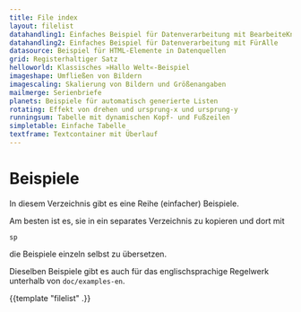 ```yaml
---
title: File index
layout: filelist
datahandling1: Einfaches Beispiel für Datenverarbeitung mit BearbeiteKnoten
datahandling2: Einfaches Beispiel für Datenverarbeitung mit FürAlle
datasource: Beispiel für HTML-Elemente in Datenquellen
grid: Registerhaltiger Satz
helloworld: Klassisches »Hallo Welt«-Beispiel
imageshape: Umfließen von Bildern
imagescaling: Skalierung von Bildern und Größenangaben
mailmerge: Serienbriefe
planets: Beispiele für automatisch generierte Listen
rotating: Effekt von drehen und ursprung-x und ursprung-y
runningsum: Tabelle mit dynamischen Kopf- und Fußzeilen
simpletable: Einfache Tabelle
textframe: Textcontainer mit Überlauf
---
```


Beispiele
=========

In diesem Verzeichnis gibt es eine Reihe (einfacher) Beispiele.

Am besten ist es, sie in ein separates Verzeichnis zu kopieren und dort mit

    sp

die Beispiele einzeln selbst zu übersetzen.

Dieselben Beispiele gibt es auch für das englischsprachige Regelwerk unterhalb von `doc/examples-en`.


{{template "filelist" .}}
